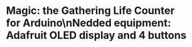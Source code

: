 # Magic: the Gathering Life Counter for Arduino\nNedded equipment: Adafruit OLED display and 4 buttons
